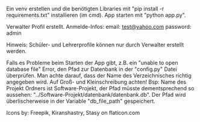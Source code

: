 Ein venv erstellen und die benötigten Libraries mit "pip install -r requirements.txt" installieren (im cmd).
App starten mit "python app.py".

Verwalter Profil erstellt. Anmelde-Infos:
email: test@yahoo.com
password: admin

Hinweis: Schüler- und Lehrerprofile können nur durch Verwalter erstellt werden.

Falls es Probleme beim Starten der App gibt, z.B. ein "unable to open database file" Error, den Pfad zur Datenbank in der "config.py" Datei überprüfen. Man achte darauf, dass der Name des Verzeichnisches richtig angegeben wird. Auf Groß- und Kleinschreibung achten!
Bsp: Name des Projekt Ordners ist Software-Projekt, der Pfad müsste dementsprechend so aussehen: "../Software-Projekt/datenbank/datenbank.db". Der Pfad wird überlischerweise in der Variable "db_file_path" gespeichert.

Icons by: Freepik, Kiranshastry, Stasy on flaticon.com

